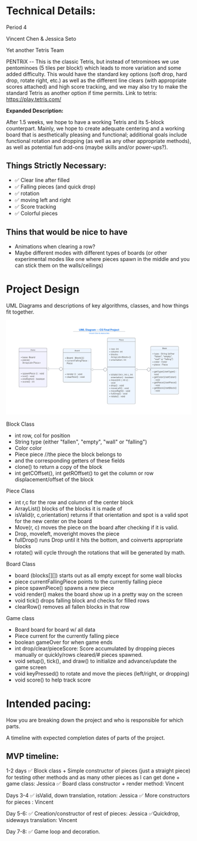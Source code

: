 
# Technical Details:
Period 4

Vincent Chen & Jessica Seto

Yet another Tetris Team

PENTRiX -- This is the classic Tetris, but instead of tetrominoes we use pentominoes (5 tiles per block!) which leads to more variation and some added difficulty. This would have the standard key options (soft drop, hard drop, rotate right, etc.) as well as the different line clears (with appropriate scores attached) and high score tracking, and we may also try to make the standard Tetris as another option if time permits. Link to tetris: https://play.tetris.com/

**Expanded Description:**

After 1.5 weeks, we hope to have a working Tetris and its 5-block counterpart. Mainly, we hope to create adequate centering and a working board that is aesthetically pleasing and functional; additional goals include functional rotation and dropping (as well as any other appropriate methods), as well as potential fun add-ons (maybe skills and/or power-ups?).

## Things Strictly Necessary:
- :white_check_mark: Clear line after filled
- :white_check_mark: Falling pieces (and quick drop)
- :white_check_mark: rotation
- :white_check_mark: moving left and right
- :white_check_mark: Score tracking
- :white_check_mark: Colorful pieces

## Thins that would be nice to have
- Animations when clearing a row?
- Maybe different modes with different types of boards (or other experimental modes like one where pieces spawn in the middle and you can stick them on the walls/ceilings)

# Project Design

UML Diagrams and descriptions of key algorithms, classes, and how things fit together.

![UML DIAGRAM](UML.png?raw=true "UML diagrams, containing all relevant classes and their variables." )

Block Class
- int row, col for position
- String type (either "fallen", "empty", "wall" or "falling")
- Color color
- Piece piece //the piece the block belongs to
- and the corresponding getters of these fields
- clone() to return a copy of the block
- int getCOffset(), int getROffset() to get the column or row displacement/offset of the block

Piece Class
- int r,c for the row and column of the center block
- ArrayList<Block>() blocks of the blocks it is made of
- isValid(r, c,orientation) returns if that orientation and spot is a valid spot for the new center on the board
- Move(r, c) moves the piece on the board after checking if it is valid.
- Drop, moveleft, moveright moves the piece
- fullDrop() runs Drop until it hits the bottom, and coinverts appropriate blocks
- rotate() will cycle through the rotations that will be generated by math.

Board Class
- board (blocks[][]) starts out as all empty except for some wall blocks
- piece currentFallingPiece points to the currently falling piece
- piece spawnPiece() spawns a new piece
- void render() makes the board show up in a pretty way on the screen
- void tick() drops falling block and checks for filled rows
- clearRow() removes all fallen blocks in that row

Game class
- Board board for board w/ all data
- Piece current for the currently falling piece
- boolean gameOver for when game ends
- int drop/clear/pieceScore: Score accumulated by dropping pieces manually or quickly/rows cleared/# pieces spawned.
- void setup(), tick(), and draw() to initialize and advance/update the game screen
- void keyPressed() to rotate and move the pieces (left/right, or dropping)
- void score() to help track score


# Intended pacing:

How you are breaking down the project and who is responsible for which parts.

A timeline with expected completion dates of parts of the project. 

## MVP timeline:

1-2 days
:white_check_mark: Block class + Simple constructor of pieces (just a straight piece) for testing other methods and as many other pieces as I can get done + game class: Jessica
:white_check_mark: Board class constructor + render method: Vincent

Days 3-4
:white_check_mark: isValid, down translation, rotation: Jessica
:white_check_mark: More constructors for pieces : Vincent

Day 5-6:
:white_check_mark: Creation/constructor of rest of pieces: Jessica
:white_check_mark:Quickdrop, sideways translation: Vincent

Day 7-8:
:white_check_mark: Game loop and decoration.

